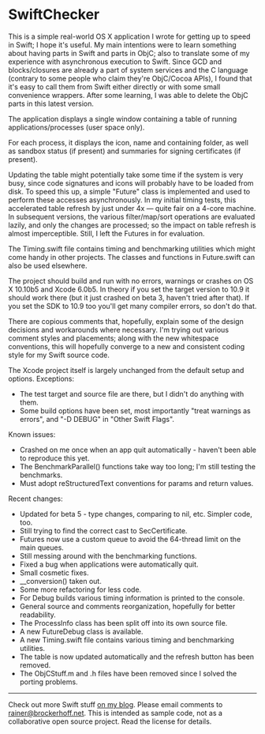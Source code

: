 SwiftChecker
============

This is a simple real-world OS X application I wrote for getting up to speed in Swift; I hope it's useful. My main intentions were to learn something about having parts in Swift and parts in ObjC; also to translate some of my experience with asynchronous execution to Swift. Since GCD and blocks/closures are already a part of system services and the C language (contrary to some people who claim they're ObjC/Cocoa APIs), I found that it's easy to call them from Swift either directly or with some small convenience wrappers. After some learning, I was able to delete the ObjC parts in this latest version.

The application displays a single window containing a table of running applications/processes (user space only).

For each process, it displays the icon, name and containing folder, as well as sandbox status (if present) and summaries for signing certificates (if present).

Updating the table might potentially take some time if the system is very busy, since code signatures and icons will probably have to be loaded from disk. To speed this up, a simple "Future" class is implemented and used to perform these accesses asynchronously. In my initial timing tests, this accelerated table refresh by just under 4x — quite fair on a 4-core machine. In subsequent versions, the various filter/map/sort operations are evaluated lazily, and only the changes are processed; so the impact on table refresh is almost imperceptible. Still, I left the Futures in for evaluation.

The Timing.swift file contains timing and benchmarking utilities which might come handy in other projects. The classes and functions in Future.swift can also be used elsewhere.

The project should build and run with no errors, warnings or crashes on OS X 10.10b5 and Xcode 6.0b5. In theory if you set the target version to 10.9 it should work there (but it just crashed on beta 3, haven't tried after that). If you set the SDK to 10.9 too you'll get many compiler errors, so don't do that.

There are copious comments that, hopefully, explain some of the design decisions and workarounds where necessary. I'm trying out various comment styles and placements; along with the new whitespace conventions, this will hopefully converge to a new and consistent coding style for my Swift source code.

The Xcode project itself is largely unchanged from the default setup and options. Exceptions:
- The test target and source file are there, but I didn't do anything with them.
- Some build options have been set, most importantly "treat warnings as errors", and "-D DEBUG" in "Other Swift Flags".

Known issues:
- Crashed on me once when an app quit automatically - haven't been able to reproduce this yet.
- The BenchmarkParallel() functions take way too long; I'm still testing the benchmarks.
- Must adopt reStructuredText conventions for params and return values.

Recent changes:
- Updated for beta 5 - type changes, comparing to nil, etc. Simpler code, too.
- Still trying to find the correct cast to SecCertificate.
- Futures now use a custom queue to avoid the 64-thread limit on the main queues.
- Still messing around with the benchmarking functions.
- Fixed a bug when applications were automatically quit.
- Small cosmetic fixes.
- __conversion() taken out.
- Some more refactoring for less code.
- For Debug builds various timing information is printed to the console.
- General source and comments reorganization, hopefully for better readability.
- The ProcessInfo class has been split off into its own source file.
- A new FutureDebug class is available.
- A new Timing.swift file contains various timing and benchmarking utilities.
- The table is now updated automatically and the refresh button has been removed.
- The ObjCStuff.m and .h files have been removed since I solved the porting problems.

---
Check out more Swift stuff [on my blog](http://brockerhoff.net/blog/tag/swift).
Please email comments to <rainer@brockerhoff.net>. This is intended as sample code, not as a collaborative open source project. Read the license for details.